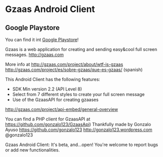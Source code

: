 # Gzaas Android Client

## Google Playstore

You can find it int [Google Playstore](https://play.google.com/store/apps/details?id=com.gzaas.android)!

Gzaas is a web application for creating and sending easy&cool full screen messages.
http://gzaas.com

More info at
http://gzaas.com/project/about/wtf-is-gzaas
http://gzaas.com/project/es/sobre-gzaas/que-es-gzaas/ (spanish)


This Android Client has the following features:
* SDK Min version 2.2 (API Level 8)
* Select from 7 different styles to create your full screen message
* Use of the GzaasAPI for creating gzaases

http://gzaas.com/project/api-embed/general-overview

You can find a PHP client for GzaasAPI at https://github.com/gonzalo123/GzaasApi)
Thankfully made by Gonzalo Ayuso
https://github.com/gonzalo123
http://gonzalo123.wordpress.com
@gonzalo123

Gzaas Android Client:
It's beta, and...open!
You're welcome to report bugs or add new functionalities.
